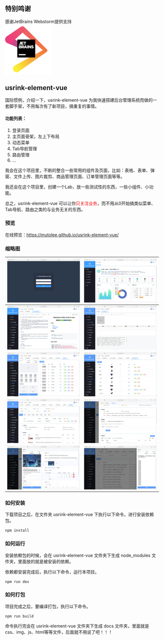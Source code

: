 ## 特别鸣谢 
感谢JetBrains Webstorm提供支持<br>
<img src="https://github.com/mutolee/usrink-element-vue/blob/branch-develop/public/res/imgs/Jet.png?raw=true" width=150>

## usrink-element-vue

国际惯例，介绍一下，usrink-element-vue 为我快速搭建后台管理系统而做的一套脚手架，不用每次有了新项目，搞重复的事情。

#### 功能列表：
1. 登录页面
2. 主页面骨架，左上下布局
3. 动态菜单
4. Tab导航管理
5. 路由管理
6. ...

我会在这个项目里，不断的整合一些常用的组件及页面，比如：表格、表单、弹窗、文件上传、图片裁剪、商品管理页面、订单管理页面等等。

我还会在这个项目里，创建一个Lab，放一些测试性的东西，一些小组件、小功能。

总之，usrink-element-vue 可以让你<span style="color: red">只关注业务</span>，而不用从0开始搞类似菜单、Tab导航、路由之类的与业务无关的东西。

### 预览

在线预览：https://mutolee.github.io/usrink-element-vue/

### 缩略图

| <img src="https://github.com/mutolee/usrink-element-vue/blob/branch-develop/public/res/imgs/thumb/thumb_1.png?raw=true"> | <img src="https://github.com/mutolee/usrink-element-vue/blob/branch-develop/public/res/imgs/thumb/thumb_2.png?raw=true">  |
|--------------------------------------------------------------------------------------------------------------------------|---------------------------------------------------------------------------------------------------------------------------|
| <img src="https://github.com/mutolee/usrink-element-vue/blob/branch-develop/public/res/imgs/thumb/thumb_3.png?raw=true"> | <img src="https://github.com/mutolee/usrink-element-vue/blob/branch-develop/public/res/imgs/thumb/thumb_4.jpg?raw=true">  | 
| <img src="https://github.com/mutolee/usrink-element-vue/blob/branch-develop/public/res/imgs/thumb/thumb_5.jpg?raw=true"> | <img src="https://github.com/mutolee/usrink-element-vue/blob/branch-develop/public/res/imgs/thumb/thumb_6.jpg?raw=true">  | 
| <img src="https://github.com/mutolee/usrink-element-vue/blob/branch-develop/public/res/imgs/thumb/thumb_7.jpg?raw=true"> | <img src="https://github.com/mutolee/usrink-element-vue/blob/branch-develop/public/res/imgs/thumb/thumb_8.jpg?raw=true">  | 
| <img src="https://github.com/mutolee/usrink-element-vue/blob/branch-develop/public/res/imgs/thumb/thumb_9.jpg?raw=true"> | <img src="https://github.com/mutolee/usrink-element-vue/blob/branch-develop/public/res/imgs/thumb/thumb_10.jpg?raw=true"> | 

### 如何安装

下载项目之后，在文件夹 usrink-element-vue 下执行以下命令，进行安装依赖包。

```
npm install
```

### 如何运行

安装依赖包的时候，会在 usrink-element-vue 文件夹下生成 node_modules 文件夹，里面放的就是被安装的依赖。

依赖都安装完成后，执行以下命令，运行本项目。

```
npm run dev
```

### 如何打包

项目完成之后，要编译打包，执行以下命令。

```
npm run build
```

命令执行完会在 usrink-element-vue 文件夹下生成 docs 文件夹，里面就是css、img、js、html等等文件，后面就不用说了吧！！！


